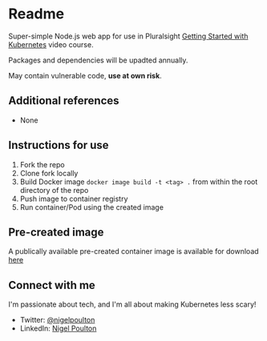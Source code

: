 # Readme

Super-simple Node.js web app for use in Pluralsight [Getting Started with Kubernetes](https://app.pluralsight.com/library/courses/getting-started-kubernetes/table-of-contents) video course.

Packages and dependencies will be upadted annually. 

May contain vulnerable code, **use at own risk**.

## Additional references

- None

## Instructions for use

1. Fork the repo 
2. Clone fork locally
3. Build Docker image `docker image build -t <tag> .` from within the root directory of the repo 
4. Push image to container registry
5. Run container/Pod using the created image 


## Pre-created image

A publically available pre-created container image is available for download [here](https://hub.docker.com/repository/docker/nigelpoulton/getting-started-k8s)

## Connect with me

I'm passionate about tech, and I'm all about making Kubernetes less scary!

- Twitter: [@nigelpoulton](https://twitter.com/nigelpoulton)
- LinkedIn: [Nigel Poulton](https://www.linkedin.com/in/nigelpoulton/)